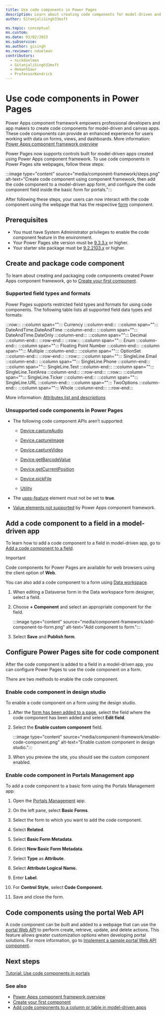 ```yaml
---
title: Use code components in Power Pages
description: Learn about creating code components for model-driven and canvas apps using Power Apps component framework inside Power Pages.
author: GitanjaliSingh33msft

ms.topic: conceptual
ms.custom: 
ms.date: 03/02/2023
ms.subservice: 
ms.author: gisingh
ms.reviewer: ndoelman
contributors:
  - nickdoelman
  - GitanjaliSingh33msft
  - HemantGaur
  - ProfessorKendrick
---
```


# Use code components in Power Pages

Power Apps component framework empowers professional developers and app makers to create code components for model-driven and canvas apps. These code components can provide an enhanced experience for users working with data on forms, views, and dashboards. More information: [Power Apps component framework overview](/power-apps/developer/component-framework/overview.md)

Power Pages now supports controls built for model-driven apps created using Power Apps component framework. To use code components in Power Pages site webpages, follow these steps:

:::image type="content" source="media/component-framework/steps.png" alt-text="Create code component using component framework, then add the code component to a model-driven app form, and configure the code component field inside the basic form for portals.":::

After following these steps, your users can now interact with the code component using the webpage that has the respective [form](../getting-started/add-form.md) component.  

## Prerequisites

- You must have System Administrator privileges to enable the code component feature in the environment.
- Your Power Pages site version must be [9.3.3.x](/power-apps/maker/portals/versions/version-9.3.3.x) or higher.
- Your starter site package must be [9.2.2103.x](/power-apps/maker/portals/versions/package-version-9.2.2103) or higher.

## Create and package code component

To learn about creating and packaging code components created Power Apps component framework, go to [Create your first component](/power-apps/developer/component-framework/implementing-controls-using-typescript).

### Supported field types and formats

Power Pages supports restricted field types and formats for using code components. The following table lists all supported field data types and formats:

:::row:::
   :::column span="":::
      Currency
   :::column-end:::
   :::column span="":::
      DateAndTime.DateAndTime
   :::column-end:::
   :::column span="":::
      DateAndTime.DateOnly
   :::column-end:::
   :::column span="":::
      Decimal
   :::column-end:::
:::row-end:::
:::row:::
   :::column span="":::
      Enum
   :::column-end:::
   :::column span="":::
      Floating Point Number
   :::column-end:::
   :::column span="":::
      Multiple
   :::column-end:::
   :::column span="":::
      OptionSet
   :::column-end:::
:::row-end:::
:::row:::
   :::column span="":::
      SingleLine.Email
   :::column-end:::
   :::column span="":::
      SingleLine.Phone
   :::column-end:::
   :::column span="":::
      SingleLine.Text
   :::column-end:::
   :::column span="":::
      SingleLine.TextArea
   :::column-end:::
:::row-end:::
:::row:::
   :::column span="":::
      SingleLine.Ticker
   :::column-end:::
   :::column span="":::
      SingleLine.URL
   :::column-end:::
   :::column span="":::
      TwoOptions
   :::column-end:::
   :::column span="":::
      Whole
   :::column-end:::
:::row-end:::

More information: [Attributes list and descriptions](/power-apps/developer/component-framework/manifest-schema-reference/property#remarks)

### Unsupported code components in Power Pages

-   The following code component APIs aren’t supported:

    -   [Device.captureAudio](/power-apps/developer/component-framework/reference/device/captureaudio.md)

    -   [Device.captureImage](/power-apps/developer/component-framework/reference/device/captureimage.md)

    -   [Device.captureVideo](/power-apps/developer/component-framework/reference/device/capturevideo.md)

    -   [Device.getBarcodeValue](/power-apps/developer/component-framework/reference/device/getbarcodevalue.md)

    -   [Device.getCurrentPosition](/power-apps/developer/component-framework/reference/device/getcurrentposition.md)

    -   [Device.pickFile](/power-apps/developer/component-framework/reference/device/pickfile.md)

    -   [Utility](/power-apps/developer/component-framework/reference/utility.md)

-   The [uses-feature](/power-apps/developer/component-framework/manifest-schema-reference/uses-feature.md) element must not be set to **true**.

-   [Value elements not supported](/power-apps/developer/component-framework/manifest-schema-reference/property.md#value-elements-that-are-not-supported)
    by Power Apps component framework.

## Add a code component to a field in a model-driven app

To learn how to add a code component to a field in model-driven app, go to [Add a code component to a field](/power-apps/developer/component-framework/add-custom-controls-to-a-field-or-entity#add-a-code-component-to-a-column).

> [!IMPORTANT]
> Code components for Power Pages are available for web browsers using the client option of **Web**.

You can also add a code component to a form using [Data workspace](data-workspace-forms.md).

1. When editing a Dataverse form in the Data workspace form designer, select a field.

1. Choose **+ Component** and select an appropriate component for the field.

    :::image type="content" source="media/component-framework/add-component-to-form.png" alt-text="Add component to form.":::

1. Select **Save** and **Publish form**.

## Configure Power Pages site for code component

After the code component is added to a field in a model-driven app, you can configure Power Pages to use the code component on a form.

There are two methods to enable the code component.

### Enable code component in design studio

To enable a code component on a form using the design studio.

1. After the [form has been added to a page](../getting-started/add-form.md), select the field where the code component has been added and select **Edit field**.

1. Select the **Enable custom component** field.

    :::image type="content" source="media/component-framework/enable-code-component.png" alt-text="Enable custom component in design studio.":::

1. When you preview the site, you should see the custom component enabled.

### Enable code component in Portals Management app

To add a code component to a basic form using the Portals Management app:

1. Open the [Portals Management](portal-management-app.md) app.

1. On the left pane, select **Basic Forms**.

1. Select the form to which you want to add the code component.

1. Select **Related**.

1. Select **Basic Form Metadata**.

1. Select **New Basic Form Metadata**.

1. Select **Type** as **Attribute**.

1. Select **Attribute Logical Name.**

1. Enter **Label**.

1. For **Control Style**, select **Code Component.**

1. Save and close the form.

## Code components using the portal Web API

A code component can be built and added to a webpage that can use the [portal Web API](web-api-overview.md) to perform create, retrieve, update, and delete actions. This feature allows greater customization options when developing portal solutions. For more information, go to [Implement a sample portal Web API component](implement-webapi-component.md).

## Next steps

[Tutorial: Use code components in portals](component-framework-tutorial.md)

### See also

- [Power Apps component framework overview](/power-apps/developer/component-framework/overview) 
- [Create your first component](/power-apps/developer/component-framework/implementing-controls-using-typescript) 
- [Add code components to a column or table in model-driven apps](/power-apps/developer/component-framework/add-custom-controls-to-a-field-or-entity)



